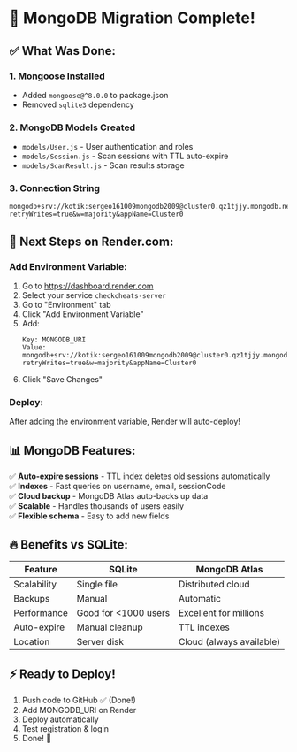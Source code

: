 # 🔄 MongoDB Migration Complete!

## ✅ What Was Done:

### 1. **Mongoose Installed**
- Added `mongoose@^8.0.0` to package.json
- Removed `sqlite3` dependency

### 2. **MongoDB Models Created**
- `models/User.js` - User authentication and roles
- `models/Session.js` - Scan sessions with TTL auto-expire
- `models/ScanResult.js` - Scan results storage

### 3. **Connection String**
```
mongodb+srv://kotik:sergeo161009mongodb2009@cluster0.qz1tjjy.mongodb.net/checkcheats?retryWrites=true&w=majority&appName=Cluster0
```

## 🚀 Next Steps on Render.com:

### **Add Environment Variable:**
1. Go to https://dashboard.render.com
2. Select your service `checkcheats-server`
3. Go to "Environment" tab
4. Click "Add Environment Variable"
5. Add:
   ```
   Key: MONGODB_URI
   Value: mongodb+srv://kotik:sergeo161009mongodb2009@cluster0.qz1tjjy.mongodb.net/checkcheats?retryWrites=true&w=majority&appName=Cluster0
   ```
6. Click "Save Changes"

### **Deploy:**
After adding the environment variable, Render will auto-deploy!

## 📊 MongoDB Features:

✅ **Auto-expire sessions** - TTL index deletes old sessions automatically  
✅ **Indexes** - Fast queries on username, email, sessionCode  
✅ **Cloud backup** - MongoDB Atlas auto-backs up data  
✅ **Scalable** - Handles thousands of users easily  
✅ **Flexible schema** - Easy to add new fields  

## 🔥 Benefits vs SQLite:

| Feature | SQLite | MongoDB Atlas |
|---------|--------|---------------|
| Scalability | Single file | Distributed cloud |
| Backups | Manual | Automatic |
| Performance | Good for <1000 users | Excellent for millions |
| Auto-expire | Manual cleanup | TTL indexes |
| Location | Server disk | Cloud (always available) |

## ⚡ Ready to Deploy!

1. Push code to GitHub ✅ (Done!)
2. Add MONGODB_URI on Render
3. Deploy automatically
4. Test registration & login
5. Done! 🎉
